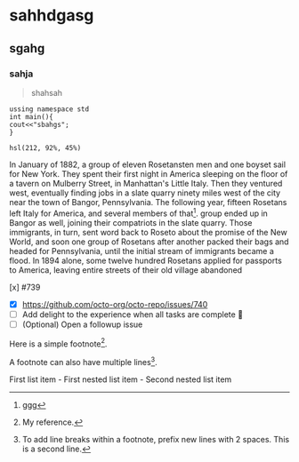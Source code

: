 # sahhdgasg
## sgahg
### sahja

> shahsah

```
ussing namespace std
int main(){
cout<<"sbahgs";
}
```
`hsl(212, 92%, 45%)`

In January of 1882, a group of eleven Rosetansten men and one boyset sail for New York.
They spent their first night in America sleeping on the floor of a tavern on Mulberry Street, in
Manhattan's Little Italy. Then they ventured west, eventually finding jobs in a slate quarry ninety
miles west of the city near the town of Bangor, Pennsylvania. The following year, fifteen
Rosetans left Italy for America, and several members of that[^3].  group ended up in Bangor as well,
joining their compatriots in the slate quarry. Those immigrants, in turn, sent word back to
Roseto about the promise of the New World, and soon one group of Rosetans after another
packed their bags and headed for Pennsylvania, until the initial stream of immigrants became a
flood. In 1894 alone, some twelve hundred Rosetans applied for passports to America, leaving
entire streets of their old village abandoned

[x] #739
- [x] https://github.com/octo-org/octo-repo/issues/740
- [ ] Add delight to the experience when all tasks are complete :tada:
- [ ] \(Optional) Open a followup issue

Here is a simple footnote[^1].


A footnote can also have multiple lines[^2].

[^1]: My reference.
[^2]: To add line breaks within a footnote, prefix new lines with 2 spaces.
  This is a second line.
  
  
[^3]: ggg
  
  
  
  
  
  
  
   First list item
     - First nested list item
       - Second nested list item

